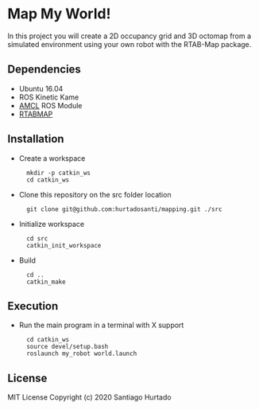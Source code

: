 # Map My World!
In this project you will create a 2D occupancy grid and 3D octomap from a simulated environment using your own robot with the RTAB-Map package.

## Dependencies
- Ubuntu 16.04
- ROS Kinetic Kame
- [AMCL](http://wiki.ros.org/amcl) ROS Module
- [RTABMAP](http://wiki.ros.org/rtabmap_ros)
## Installation
- Create a workspace

        mkdir -p catkin_ws
        cd catkin_ws

- Clone this repository on the src folder location
  
        git clone git@github.com:hurtadosanti/mapping.git ./src

- Initialize workspace
        
        cd src
        catkin_init_workspace

- Build
  
        cd ..
        catkin_make
        
## Execution

- Run the main program in a terminal with X support
  
        cd catkin_ws
        source devel/setup.bash
        roslaunch my_robot world.launch

## License
MIT License Copyright (c) 2020 Santiago Hurtado
